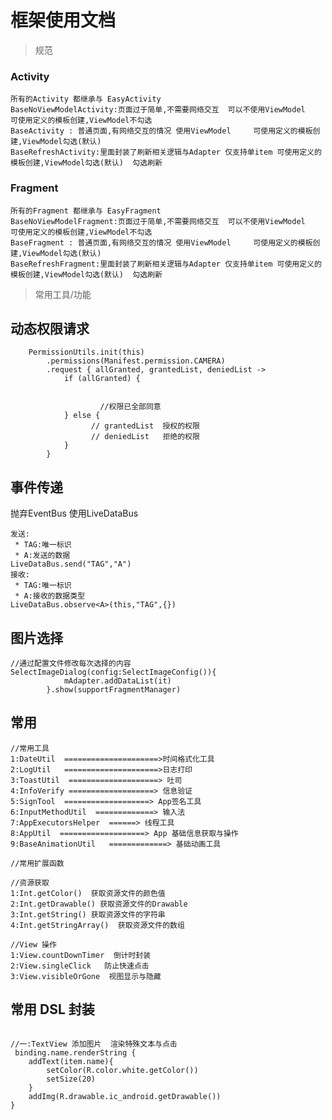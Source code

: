 # 框架使用文档

> 规范

### Activity

    所有的Activity 都继承与 EasyActivity  
    BaseNoViewModelActivity:页面过于简单,不需要网络交互  可以不使用ViewModel   可使用定义的模板创建,ViewModel不勾选
    BaseActivity : 普通页面,有网络交互的情况 使用ViewModel     可使用定义的模板创建,ViewModel勾选(默认)
    BaseRefreshActivity:里面封装了刷新相关逻辑与Adapter 仅支持单item 可使用定义的模板创建,ViewModel勾选(默认)  勾选刷新

### Fragment

    所有的Fragment 都继承与 EasyFragment 
    BaseNoViewModelFragment:页面过于简单,不需要网络交互  可以不使用ViewModel   可使用定义的模板创建,ViewModel不勾选
    BaseFragment : 普通页面,有网络交互的情况 使用ViewModel     可使用定义的模板创建,ViewModel勾选(默认)
    BaseRefreshFragment:里面封装了刷新相关逻辑与Adapter 仅支持单item 可使用定义的模板创建,ViewModel勾选(默认)  勾选刷新

> 常用工具/功能

## 动态权限请求

```
    PermissionUtils.init(this)
        .permissions(Manifest.permission.CAMERA)
        .request { allGranted, grantedList, deniedList ->
            if (allGranted) {
            
            
                    //权限已全部同意
            } else {
                  // grantedList  授权的权限  
                  // deniedList   拒绝的权限
            }
        }
```

## 事件传递

抛弃EventBus 使用LiveDataBus

```
发送:
 * TAG:唯一标识
 * A:发送的数据
LiveDataBus.send("TAG","A")
接收:
 * TAG:唯一标识
 * A:接收的数据类型
LiveDataBus.observe<A>(this,"TAG",{})
```

## 图片选择

```
//通过配置文件修改每次选择的内容  
SelectImageDialog(config:SelectImageConfig()){
            mAdapter.addDataList(it)
        }.show(supportFragmentManager)
```

## 常用

```
//常用工具
1:DateUtil  =====================>时间格式化工具
2:LogUtil   =====================>日志打印
3:ToastUtil  ====================> 吐司
4:InfoVerify ===================> 信息验证
5:SignTool  ===================> App签名工具
6:InputMethodUtil  =============> 输入法
7:AppExecutorsHelper  ======> 线程工具
8:AppUtil  ===================> App 基础信息获取与操作
9:BaseAnimationUtil   =============> 基础动画工具  

//常用扩展函数

//资源获取
1:Int.getColor()  获取资源文件的颜色值
2:Int.getDrawable() 获取资源文件的Drawable
3:Int.getString() 获取资源文件的字符串
4:Int.getStringArray()  获取资源文件的数组

//View 操作
1:View.countDownTimer  倒计时封装
2:View.singleClick   防止快速点击
3:View.visibleOrGone  视图显示与隐藏

```


## 常用 DSL 封装

```

//一:TextView 添加图片  渲染特殊文本与点击
 binding.name.renderString {
    addText(item.name){
        setColor(R.color.white.getColor())
        setSize(20)
    }
    addImg(R.drawable.ic_android.getDrawable())
}

```